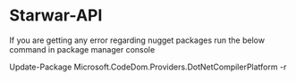 # Starwar-API

If you are getting any error regarding nugget packages run the below command in package manager console

Update-Package Microsoft.CodeDom.Providers.DotNetCompilerPlatform -r
